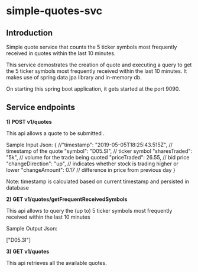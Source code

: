 # simple-quotes-svc

Introduction
-------------
Simple quote service that counts the 5 ticker symbols most frequently received in quotes within the last 10 minutes.

This service demostrates the creation of quote and executing a query to get the 5 ticker symbols most frequently received within the last 10 minutes.
It makes use of spring data jpa library and in-memory db.

On starting this spring boot application, it gets started at the port 9090.


Service endpoints
-----------------

**1) POST v1/quotes**

 This api allows a quote to be submitted .

Sample Input Json:
{
  //"timestamp": "2019-05-05T18:25:43.515Z", // timestamp of the quote
  "symbol": "D05.SI", // ticker symbol
  "sharesTraded": "5k", // volume for the trade being quoted
  "priceTraded": 26.55, // bid price
  "changeDirection": "up", // indicates whether stock is trading higher or lower
  "changeAmount": 0.17 // difference in price from previous day
}

Note: timestamp is calculated based on current timestamp and persisted in database

**2) GET v1/quotes/getFrequentReceivedSymbols**

This api allows to query the (up to) 5 ticker symbols most frequently received within the last 10 minutes

Sample Output Json: 

["D05.3I"]


**3) GET v1/quotes**

This api retrieves all the available quotes.

